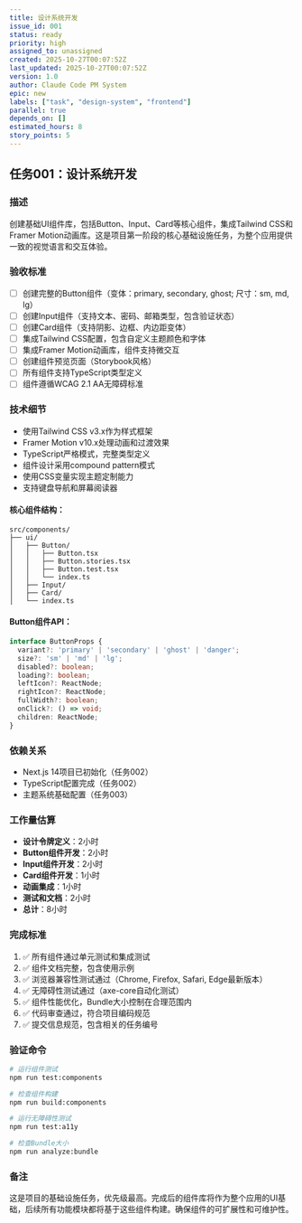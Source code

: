 ```yaml
---
title: 设计系统开发
issue_id: 001
status: ready
priority: high
assigned_to: unassigned
created: 2025-10-27T00:07:52Z
last_updated: 2025-10-27T00:07:52Z
version: 1.0
author: Claude Code PM System
epic: new
labels: ["task", "design-system", "frontend"]
parallel: true
depends_on: []
estimated_hours: 8
story_points: 5
---
```


## 任务001：设计系统开发

### 描述
创建基础UI组件库，包括Button、Input、Card等核心组件，集成Tailwind CSS和Framer Motion动画库。这是项目第一阶段的核心基础设施任务，为整个应用提供一致的视觉语言和交互体验。

### 验收标准
- [ ] 创建完整的Button组件（变体：primary, secondary, ghost; 尺寸：sm, md, lg）
- [ ] 创建Input组件（支持文本、密码、邮箱类型，包含验证状态）
- [ ] 创建Card组件（支持阴影、边框、内边距变体）
- [ ] 集成Tailwind CSS配置，包含自定义主题颜色和字体
- [ ] 集成Framer Motion动画库，组件支持微交互
- [ ] 创建组件预览页面（Storybook风格）
- [ ] 所有组件支持TypeScript类型定义
- [ ] 组件遵循WCAG 2.1 AA无障碍标准

### 技术细节
- 使用Tailwind CSS v3.x作为样式框架
- Framer Motion v10.x处理动画和过渡效果
- TypeScript严格模式，完整类型定义
- 组件设计采用compound pattern模式
- 使用CSS变量实现主题定制能力
- 支持键盘导航和屏幕阅读器

#### 核心组件结构：
```
src/components/
├── ui/
│   ├── Button/
│   │   ├── Button.tsx
│   │   ├── Button.stories.tsx
│   │   ├── Button.test.tsx
│   │   └── index.ts
│   ├── Input/
│   ├── Card/
│   └── index.ts
```

#### Button组件API：
```typescript
interface ButtonProps {
  variant?: 'primary' | 'secondary' | 'ghost' | 'danger';
  size?: 'sm' | 'md' | 'lg';
  disabled?: boolean;
  loading?: boolean;
  leftIcon?: ReactNode;
  rightIcon?: ReactNode;
  fullWidth?: boolean;
  onClick?: () => void;
  children: ReactNode;
}
```

### 依赖关系
- Next.js 14项目已初始化（任务002）
- TypeScript配置完成（任务002）
- 主题系统基础配置（任务003）

### 工作量估算
- **设计令牌定义**：2小时
- **Button组件开发**：2小时
- **Input组件开发**：2小时
- **Card组件开发**：1小时
- **动画集成**：1小时
- **测试和文档**：2小时
- **总计**：8小时

### 完成标准
1. ✅ 所有组件通过单元测试和集成测试
2. ✅ 组件文档完整，包含使用示例
3. ✅ 浏览器兼容性测试通过（Chrome, Firefox, Safari, Edge最新版本）
4. ✅ 无障碍性测试通过（axe-core自动化测试）
5. ✅ 组件性能优化，Bundle大小控制在合理范围内
6. ✅ 代码审查通过，符合项目编码规范
7. ✅ 提交信息规范，包含相关的任务编号

### 验证命令
```bash
# 运行组件测试
npm run test:components

# 检查组件构建
npm run build:components

# 运行无障碍性测试
npm run test:a11y

# 检查Bundle大小
npm run analyze:bundle
```

### 备注
这是项目的基础设施任务，优先级最高。完成后的组件库将作为整个应用的UI基础，后续所有功能模块都将基于这些组件构建。确保组件的可扩展性和可维护性。
